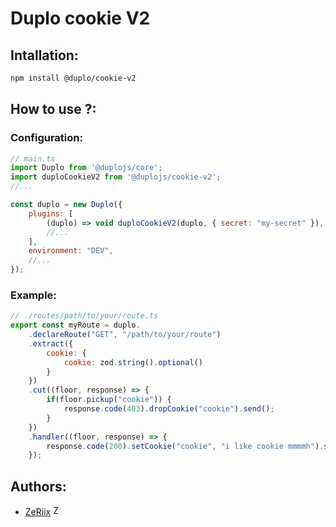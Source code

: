 # Duplo cookie V2

## Intallation:

```bash
npm install @duplo/cookie-v2
```

## How to use ?:

### Configuration:

```javascript
// main.ts
import Duplo from '@duplojs/core';
import duploCookieV2 from '@duplojs/cookie-v2';
//...

const duplo = new Duplo({
	plugins: [
		(duplo) => void duploCookieV2(duplo, { secret: "my-secret" }),
		//...
	],
	environment: "DEV",
	//...
});
```

### Example:

```javascript
// ./routes/path/to/your/route.ts
export const myRoute = duplo.
	.declareRoute("GET", "/path/to/your/route")
	.extract({
    	cookie: {
        	cookie: zod.string().optional()
    	}
	})
	.cut((floor, response) => {
    	if(floor.pickup("cookie")) {
			response.code(403).dropCookie("cookie").send();
		}
	})
	.handler((floor, response) => {
    	response.code(200).setCookie("cookie", "i like cookie mmmmh").send();	
	});
```

## Authors: 

- [ZeRiix](https://github.com/ZeRiix) <img src="https://avatars.githubusercontent.com/u/70342449?v=4" width="16" alt="ZeRiix"/>